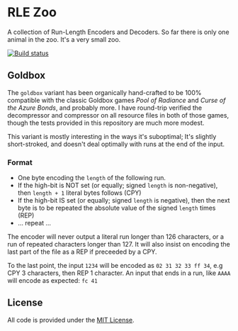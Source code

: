 
# RLE Zoo

A collection of Run-Length Encoders and Decoders. So far there is only one animal in the zoo. It's a very small zoo.

[![Build status](https://github.com/eloj/rle-eddy/workflows/build/badge.svg)](https://github.com/eloj/rle-eddy/actions/workflows/c-cpp.yml)

## Goldbox

The `goldbox` variant has been organically hand-crafted to be 100% compatible with the classic Goldbox games _Pool of Radiance_ and _Curse of the Azure Bonds_,
and probably more. I have round-trip verified the decompressor and compressor on all resource files in both of those games, though the tests provided
in this repository are much more modest.

This variant is mostly interesting in the ways it's suboptimal; It's slightly short-stroked, and doesn't deal optimally with
runs at the end of the input.

### Format

* One byte encoding the `length` of the following run.
* If the high-bit is NOT set (or equally; signed `length` is non-negative), then `length + 1` literal bytes follows (CPY)
* If the high-bit IS set (or equally; signed `length` is negative), then the next byte is to be repeated the absolute value of the signed `length` times (REP)
* ... repeat ...

The encoder will never output a literal run longer than 126 characters, or a run of repeated characters longer than 127. It will also
insist on encoding the last part of the file as a REP if preceeded by a CPY.

To the last point, the input `1234` will be encoded as `02 31 32 33 ff 34`, e.g CPY 3 characters, then REP 1 character.
An input that ends in a run, like `AAAA` will encode as expected: `fc 41`

## License

All code is provided under the [MIT License](LICENSE).
